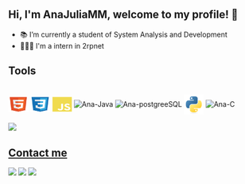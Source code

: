 

## Hi, I'm AnaJuliaMM, welcome to my profile! 👋


- 📚 I’m currently a student of System Analysis and Development
- 👩🏽‍💻 I'm a intern in 2rpnet



## Tools
<div style="display: inline_block"><br>
  <img align="center" alt="Ana-HTML" height="30" width="40" src="https://raw.githubusercontent.com/devicons/devicon/master/icons/html5/html5-original.svg">
  <img align="center" alt="Ana-CSS" height="30" width="40" src="https://raw.githubusercontent.com/devicons/devicon/master/icons/css3/css3-original.svg">
  <img align="center" alt="Ana-Js" height="30" width="40" src="https://raw.githubusercontent.com/devicons/devicon/master/icons/javascript/javascript-plain.svg">
  <img align="center" alt="Ana-Java" height="40" width="40" src="https://cdn.jsdelivr.net/gh/devicons/devicon/icons/java/java-original-wordmark.svg"/>
  <img align="center" alt="Ana-postgreeSQL" height="40" width="40"src="https://cdn.jsdelivr.net/gh/devicons/devicon/icons/postgresql/postgresql-original-wordmark.svg" />
  <img align="center" alt="Ana-Python" height="40" width="40" src="https://raw.githubusercontent.com/devicons/devicon/master/icons/python/python-original.svg">
  <img align="center" alt="Ana-C" height="40" width="40"  src="https://cdn.jsdelivr.net/gh/devicons/devicon/icons/c/c-plain.svg" />
</div>
<br>
<div>
  <a href="https://github.com/AnaJuliaMM/">
  <img height="180rem" src="https://github-readme-stats.vercel.app/api/top-langs/?username=AnaJuliaMM&layout=compact">
</div>

## Contact me
<div> 
   <a href="https://www.linkedin.com/in/anajulia-mm" target="_blank"><img src="https://img.shields.io/badge/-LinkedIn-%230077B5?style=for-the-badge&logo=linkedin&logoColor=white" target="_blank"></a> 
  <a href = "mailto:ana.martins_2004@outlook.com"><img src="https://img.shields.io/badge/Microsoft_Outlook-0078D4?style=for-the-badge&logo=microsoft-outlook&logoColor=white" target="_blank"></a>
  <a href="https://instagram.com/mmartins_ana" target="_blank"><img src="https://img.shields.io/badge/-Instagram-%23E4405F?style=for-the-badge&logo=instagram&logoColor=white" target="_blank"></a>
</div>

 
  

